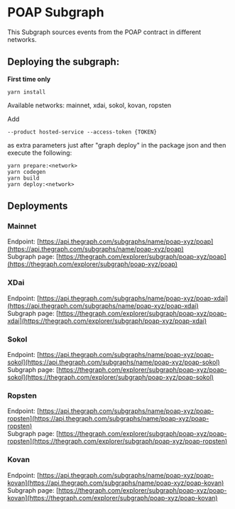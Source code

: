 # POAP Subgraph

This Subgraph sources events from the POAP contract in different networks.

## Deploying the subgraph:

**First time only**
```ssh
yarn install
```

Available networks: mainnet, xdai, sokol, kovan, ropsten 

Add 
```
--product hosted-service --access-token {TOKEN} 
```
as extra parameters just after "graph deploy" in the package json and then execute the following:

```ssh
yarn prepare:<network>
yarn codegen
yarn build
yarn deploy:<network>
```


## Deployments

### Mainnet
Endpoint: [https://api.thegraph.com/subgraphs/name/poap-xyz/poap](https://api.thegraph.com/subgraphs/name/poap-xyz/poap) \
Subgraph page: [https://thegraph.com/explorer/subgraph/poap-xyz/poap](https://thegraph.com/explorer/subgraph/poap-xyz/poap)

### XDai
Endpoint: [https://api.thegraph.com/subgraphs/name/poap-xyz/poap-xdai](https://api.thegraph.com/subgraphs/name/poap-xyz/poap-xdai) \
Subgraph page: [https://thegraph.com/explorer/subgraph/poap-xyz/poap-xdai](https://thegraph.com/explorer/subgraph/poap-xyz/poap-xdai)


### Sokol
Endpoint: [https://api.thegraph.com/subgraphs/name/poap-xyz/poap-sokol](https://api.thegraph.com/subgraphs/name/poap-xyz/poap-sokol) \
Subgraph page: [https://thegraph.com/explorer/subgraph/poap-xyz/poap-sokol](https://thegraph.com/explorer/subgraph/poap-xyz/poap-sokol) 

### Ropsten
Endpoint: [https://api.thegraph.com/subgraphs/name/poap-xyz/poap-ropsten](https://api.thegraph.com/subgraphs/name/poap-xyz/poap-ropsten) \
Subgraph page: [https://thegraph.com/explorer/subgraph/poap-xyz/poap-ropsten](https://thegraph.com/explorer/subgraph/poap-xyz/poap-ropsten) 

### Kovan
Endpoint: [https://api.thegraph.com/subgraphs/name/poap-xyz/poap-kovan](https://api.thegraph.com/subgraphs/name/poap-xyz/poap-kovan) \
Subgraph page: [https://thegraph.com/explorer/subgraph/poap-xyz/poap-kovan](https://thegraph.com/explorer/subgraph/poap-xyz/poap-kovan) 
